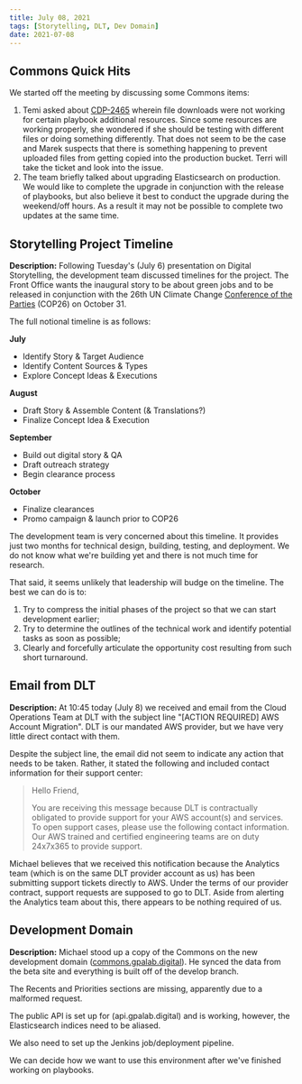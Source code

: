 ```yaml
---
title: July 08, 2021
tags: [Storytelling, DLT, Dev Domain]
date: 2021-07-08
---
```


## Commons Quick Hits

We started off the meeting by discussing some Commons items:

1. Temi asked about [CDP-2465](https://design.atlassian.net/browse/CDP-2465) wherein file downloads were not working for certain playbook additional resources. Since some resources are working properly, she wondered if she should be testing with different files or doing something differently. That does not seem to be the case and Marek suspects that there is something happening to prevent uploaded files from getting copied into the production bucket. Terri will take the ticket and look into the issue.
1. The team briefly talked about upgrading Elasticsearch on production. We would like to complete the upgrade in conjunction with the release of playbooks, but also believe it best to conduct the upgrade during the weekend/off hours. As a result it may not be possible to complete two updates at the same time.

## Storytelling Project Timeline

**Description:** Following Tuesday's (July 6) presentation on Digital Storytelling, the development team discussed timelines for the project. The Front Office wants the inaugural story to be about green jobs and to be released in conjunction with the 26th UN Climate Change [Conference of the Parties](https://ukcop26.org/) (COP26) on October 31.

The full notional timeline is as follows:

**July**
- Identify Story & Target Audience
- Identify Content Sources & Types
- Explore Concept Ideas & Executions

**August**
- Draft Story & Assemble Content (& Translations?)
- Finalize Concept Idea & Execution

**September**
- Build out digital story & QA
- Draft outreach strategy
- Begin clearance process

**October**
- Finalize clearances
- Promo campaign & launch prior to COP26

The development team is very concerned about this timeline. It provides just two months for technical design, building, testing, and deployment. We do not know what we're building yet and there is not much time for research.

That said, it seems unlikely that leadership will budge on the timeline. The best we can do is to:

1. Try to compress the initial phases of the project so that we can start development earlier;
1. Try to determine the outlines of the technical work and identify potential tasks as soon as possible;
1. Clearly and forcefully articulate the opportunity cost resulting from such short turnaround.

## Email from DLT

**Description:** At 10:45 today (July 8) we received and email from the Cloud Operations Team at DLT with the subject line "[ACTION REQUIRED] AWS Account Migration". DLT is our mandated AWS provider, but we have very little direct contact with them.

Despite the subject line, the email did not seem to indicate any action that needs to be taken. Rather, it stated the following and included contact information for their support center:

> Hello Friend,
>
> You are receiving this message because DLT is contractually obligated to provide support for your AWS account(s) and services. To open support cases, please use the following contact information. Our AWS trained and certified engineering teams are on duty 24x7x365 to provide support.

Michael believes that we received this notification because the Analytics team (which is on the same DLT provider account as us) has been submitting support tickets directly to AWS. Under the terms of our provider contract, support requests are supposed to go to DLT. Aside from alerting the Analytics team about this, there appears to be nothing required of us.

## Development Domain

**Description:** Michael stood up a copy of the Commons on the new development domain ([commons.gpalab.digital](https://commons.gpalab.digital)). He synced the data from the beta site and everything is built off of the develop branch.

The Recents and Priorities sections are missing, apparently due to a malformed request.

The public API is set up for (api.gpalab.digital) and is working, however, the Elasticsearch indices need to be aliased.

We also need to set up the Jenkins job/deployment pipeline.

We can decide how we want to use this environment after we've finished working on playbooks.